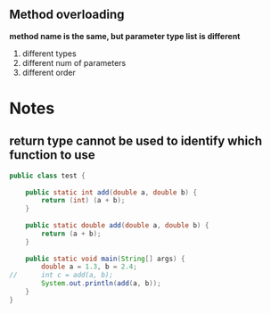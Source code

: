 ## Method overloading

**method name is the same, but parameter type list is different**
1. different types
2. different num of parameters
3. different order

# Notes

## return type cannot be used to identify which function to use

```java
public class test {
	
	public static int add(double a, double b) {
		return (int) (a + b);
	}
	
	public static double add(double a, double b) {
		return (a + b);
	}
	
	public static void main(String[] args) {
		double a = 1.3, b = 2.4;
//		int c = add(a, b);
		System.out.println(add(a, b));
	}
}

```